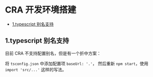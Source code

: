 # CRA 开发环境搭建

- [1.typescript 别名支持](#1typescript-别名支持)

## 1.typescript 别名支持

目前 CRA 不支持配置别名，但是有一个折中方案：

将 `tsconfig.json` 中添加配置项 `baseUrl: '.'`， 然后重新 `npm start`，使用 `import 'src/...'` 这样的写法。
